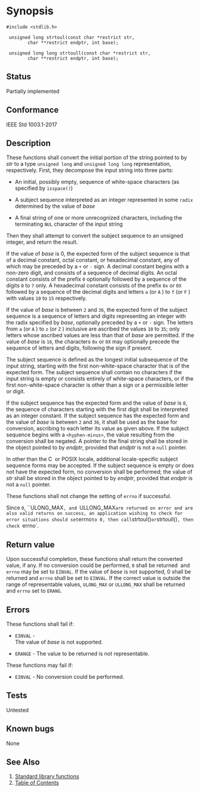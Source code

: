 # Synopsis 
`#include <stdlib.h>`</br>

` unsigned long strtoul(const char *restrict str,`</br>
`        char **restrict endptr, int base);`</br>

` unsigned long long strtoull(const char *restrict str,`</br>
`        char **restrict endptr, int base);`</br>

## Status
Partially implemented
## Conformance
IEEE Std 1003.1-2017
## Description


These functions shall convert the initial portion of the string pointed to by _str_ to a type `unsigned long` and
`unsigned long long` representation, respectively. First, they decompose the input string into three parts:


 * An initial, possibly empty, sequence of white-space characters (as specified by `isspace()`)


 * A subject sequence interpreted as an integer represented in some `radix` determined by the value of _base_


 * A final string of one or more unrecognized characters, including the terminating `NUL` character of the input string


Then they shall attempt to convert the subject sequence to an unsigned integer, and return the result.

If the value of _base_ is 0, the expected form of the subject sequence is that of a decimal constant, octal constant, or
hexadecimal constant, any of which may be preceded by a `+` or `-` sign. A decimal constant begins with a
non-zero digit, and consists of a sequence of decimal digits. An octal constant consists of the prefix `0` optionally
followed by a sequence of the digits `0` to `7` only. A hexadecimal constant consists of the prefix `0x` or `0X`
followed by a sequence of the decimal digits and letters `a` (or `A` ) to `f` (or `F` ) with
values `10` to `15` respectively.

If the value of _base_ is between `2` and `36`, the expected form of the subject sequence is a sequence of letters and digits
representing an integer with the radix specified by _base_, optionally preceded by a `+` or `-` sign. The
letters from `a` (or `A` ) to `z` (or `Z` ) inclusive are ascribed the values `10` to `35`; only
letters whose ascribed values are less than that of _base_ are permitted. If the value of _base_ is `16`, the characters `0x`
or `0X` may optionally precede the sequence of letters and digits, following the sign if present.

The subject sequence is defined as the longest initial subsequence of the input string, starting with the first non-white-space
character that is of the expected form. The subject sequence shall contain no characters if the input string is empty or consists
entirely of white-space characters, or if the first non-white-space character is other than a sign or a permissible letter or
digit.

If the subject sequence has the expected form and the value of _base_ is `0`, the sequence of characters starting with the
first digit shall be interpreted as an integer constant. If the subject sequence has the expected form and the value of _base_
is between `2` and `36`, it shall be used as the base for conversion, ascribing to each letter its value as given above. If the subject
sequence begins with a `<hyphen-minus>`, the value resulting from the conversion shall be negated. A pointer to the final
string shall be stored in the object pointed to by _endptr_, provided that _endptr_ is not a `null` pointer.

In other than the C    or POSIX  locale, additional
locale-specific subject sequence forms may be accepted.
If the subject sequence is empty or does not have the expected form, no conversion shall be performed; the value of _str_
shall be stored in the object pointed to by _endptr_, provided that _endptr_ is not a `null` pointer.

These functions shall not change the setting of `errno` if successful.

Since `0`, ``ULONG_MAX`, and `ULLONG_MAX` are returned on error and are also valid returns on success, an application wishing to
check for error situations should set `errno` to 0, then call `strtoul()` or `strtoull()`, then check
`errno`.


## Return value


Upon successful completion, these functions shall return the converted value, if any. If no conversion could be performed, `0`
shall be returned    and `errno` may be set to `EINVAL`. 
If
the value of _base_ is not supported, 0 shall be returned and `errno` shall be set to `EINVAL`. 
If the correct value is outside the range of representable values, `ULONG_MAX` or `ULLONG_MAX` shall be returned and
`errno` set to `ERANG`.


## Errors


These functions shall fail if:


 * `EINVAL` -  
The value of _base_ is not supported. 

 * `ERANGE` - The value to be returned is not representable.

These functions may fail if:


 * `EINVAL` -   No
conversion could be performed. 



## Tests

Untested

## Known bugs

None

## See Also 
1. [Standard library functions](../README.md)
2. [Table of Contents](../../../README.md)
